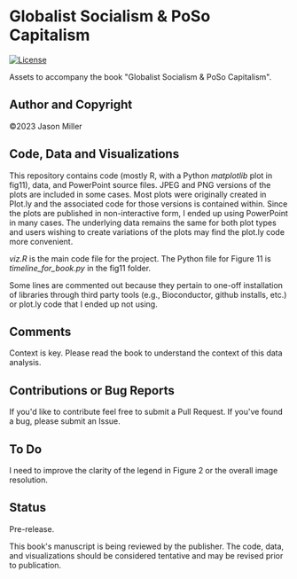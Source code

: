 # Globalist Socialism & PoSo Capitalism

[![License](https://img.shields.io/badge/license-MIT-blue.svg)](LICENSE)

Assets to accompany the book "Globalist Socialism & PoSo Capitalism".

## Author and Copyright
©2023 Jason Miller

## Code, Data and Visualizations

This repository contains code (mostly R, with a Python *matplotlib* plot in fig11), data, and PowerPoint source files. JPEG and PNG versions of the plots are included in some cases. Most plots were originally created in Plot.ly and the associated code for those versions is contained within. Since the plots are published in non-interactive form, I ended up using PowerPoint in many cases. The underlying data remains the same for both plot types and users wishing to create variations of the plots may find the plot.ly code more convenient.

*viz.R* is the main code file for the project. The Python file for Figure 11 is *timeline_for_book.py* in the fig11 folder. 

Some lines are commented out because they pertain to one-off installation of libraries through third party tools (e.g., Bioconductor, github installs, etc.) or plot.ly code that I ended up not using. 

## Comments

Context is key. Please read the book to understand the context of this data analysis.

## Contributions or Bug Reports

If you'd like to contribute feel free to submit a Pull Request. If you've found a bug, please submit an Issue.

## To Do

I need to improve the clarity of the legend in Figure 2 or the overall image resolution.

## Status

Pre-release. 

This book's manuscript is being reviewed by the publisher. The code, data, and visualizations should be considered tentative and may be revised prior to publication.
